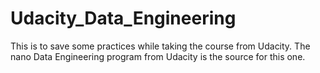 # Udacity_Data_Engineering
This is to save some practices while taking the course from Udacity. The nano Data Engineering program from Udacity is the source for this one. 
